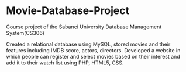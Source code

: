 # Movie-Database-Project
Course project of the Sabanci University Database Management System(CS306)

Created a relational database using MySQL, stored movies and their features including IMDB score, actors, directors. Developed a website in which people can register and select movies based on their interest and add it to their watch list using PHP, HTML5, CSS.

